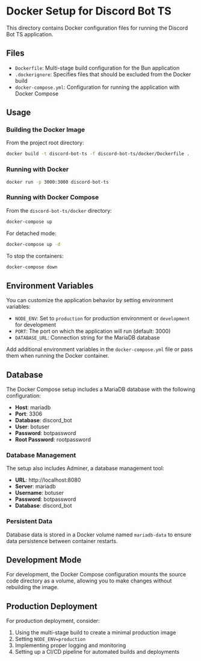 # Docker Setup for Discord Bot TS

This directory contains Docker configuration files for running the Discord Bot TS application.

## Files

- `Dockerfile`: Multi-stage build configuration for the Bun application
- `.dockerignore`: Specifies files that should be excluded from the Docker build
- `docker-compose.yml`: Configuration for running the application with Docker Compose

## Usage

### Building the Docker Image

From the project root directory:

```bash
docker build -t discord-bot-ts -f discord-bot-ts/docker/Dockerfile .
```

### Running with Docker

```bash
docker run -p 3000:3000 discord-bot-ts
```

### Running with Docker Compose

From the `discord-bot-ts/docker` directory:

```bash
docker-compose up
```

For detached mode:

```bash
docker-compose up -d
```

To stop the containers:

```bash
docker-compose down
```

## Environment Variables

You can customize the application behavior by setting environment variables:

- `NODE_ENV`: Set to `production` for production environment or `development` for development
- `PORT`: The port on which the application will run (default: 3000)
- `DATABASE_URL`: Connection string for the MariaDB database

Add additional environment variables in the `docker-compose.yml` file or pass them when running the Docker container.

## Database

The Docker Compose setup includes a MariaDB database with the following configuration:

- **Host**: mariadb
- **Port**: 3306
- **Database**: discord_bot
- **User**: botuser
- **Password**: botpassword
- **Root Password**: rootpassword

### Database Management

The setup also includes Adminer, a database management tool:

- **URL**: http://localhost:8080
- **Server**: mariadb
- **Username**: botuser
- **Password**: botpassword
- **Database**: discord_bot

### Persistent Data

Database data is stored in a Docker volume named `mariadb-data` to ensure data persistence between container restarts.

## Development Mode

For development, the Docker Compose configuration mounts the source code directory as a volume, allowing you to make changes without rebuilding the image.

## Production Deployment

For production deployment, consider:

1. Using the multi-stage build to create a minimal production image
2. Setting `NODE_ENV=production`
3. Implementing proper logging and monitoring
4. Setting up a CI/CD pipeline for automated builds and deployments
